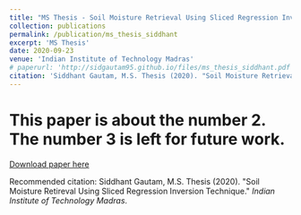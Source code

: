 ```yaml
---
title: "MS Thesis - Soil Moisture Retrieval Using Sliced Regression Inversion Technique"
collection: publications
permalink: /publication/ms_thesis_siddhant
excerpt: 'MS Thesis'
date: 2020-09-23
venue: 'Indian Institute of Technology Madras'
# paperurl: 'http://sidgautam95.github.io/files/ms_thesis_siddhant.pdf'
citation: 'Siddhant Gautam, M.S. Thesis (2020). "Soil Moisture Retrieval Using Sliced Regression Inversion Technique." <i>Indian Institute of Technology Madras</i>.'
---
```

# This paper is about the number 2. The number 3 is left for future work.

[Download paper here](http://sidgautam95.github.io/files/ms_thesis_siddhant.pdf)

Recommended citation: Siddhant Gautam, M.S. Thesis (2020). "Soil Moisture Retireval Using Sliced Regression Inversion Technique." <i>Indian Institute of Technology Madras</i>.
